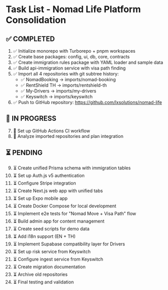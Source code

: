 # Task List - Nomad Life Platform Consolidation

## ✅ COMPLETED
1. ✅ Initialize monorepo with Turborepo + pnpm workspaces
2. ✅ Create base packages: config, ui, db, core, contracts
3. ✅ Create immigration rules package with YAML loader and sample data
4. ✅ Build api-immigration service with visa path finding
5. ✅ Import all 4 repositories with git subtree history:
   - ✅ NomadBooking → imports/nomad-booking
   - ✅ RentShield TH → imports/rentshield-th
   - ✅ My-Drivers → imports/my-drivers
   - ✅ Keyswitch → imports/keyswitch
6. ✅ Push to GitHub repository: https://github.com/lxsolutions/nomad-life

## 🔄 IN PROGRESS
7. 🔄 Set up GitHub Actions CI workflow
8. 🔄 Analyze imported repositories and plan integration

## ⏳ PENDING
9. ⏳ Create unified Prisma schema with immigration tables
10. ⏳ Set up Auth.js v5 authentication
11. ⏳ Configure Stripe integration
12. ⏳ Create Next.js web app with unified tabs
13. ⏳ Set up Expo mobile app
14. ⏳ Create Docker Compose for local development
15. ⏳ Implement e2e tests for "Nomad Move + Visa Path" flow
16. ⏳ Build admin app for content management
17. ⏳ Create seed scripts for demo data
18. ⏳ Add i18n support (EN + TH)
19. ⏳ Implement Supabase compatibility layer for Drivers
20. ⏳ Set up risk service from Keyswitch
21. ⏳ Configure ingest service from Keyswitch
22. ⏳ Create migration documentation
23. ⏳ Archive old repositories
24. ⏳ Final testing and validation


